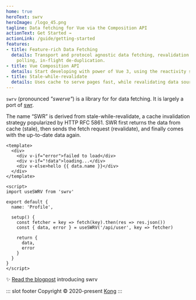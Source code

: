 ```yaml
---
home: true
heroText: swrv
heroImage: /logo_45.png
tagline: Data fetching for Vue via the Composition API
actionText: Get Started →
actionLink: /guide/getting-started
features:
- title: Feature-rich Data Fetching
  details: Transport and protocol agnostic data fetching, revalidation on focus,
    polling, in-flight de-duplication.
- title: Vue Composition API
  details: Start developing with power of Vue 3, using the reactivity system of the Vue Composition API.
- title: Stale-while-revalidate
  details: Uses cache to serve pages fast, while revalidating data sources producing an eventually consistent UI.
---
```


`swrv` (pronounced _"swerve"_) is a library for for data fetching. It is largely a port of [swr](https://github.com/vercel/swr).

The name “SWR” is derived from stale-while-revalidate, a cache invalidation strategy popularized by HTTP RFC 5861. SWR first returns the data from cache (stale), then sends the fetch request (revalidate), and finally comes with the up-to-date data again.

```vue
<template>
  <div>
    <div v-if="error">failed to load</div>
    <div v-if="!data">loading...</div>
    <div v-else>hello {{ data.name }}</div>
  </div>
</template>

<script>
import useSWRV from 'swrv'

export default {
  name: 'Profile',

  setup() {
    const fetcher = key => fetch(key).then(res => res.json())
    const { data, error } = useSWRV('/api/user', key => fetcher)

    return {
      data,
      error
    }
  }
}
</script>
```

:sparkles: [Read the blogpost](https://guuu.io/2020/data-fetching-vue-composition-api/) introducing swrv

::: slot footer
Copyright © 2020-present [Kong](https://konghq.com)
:::
